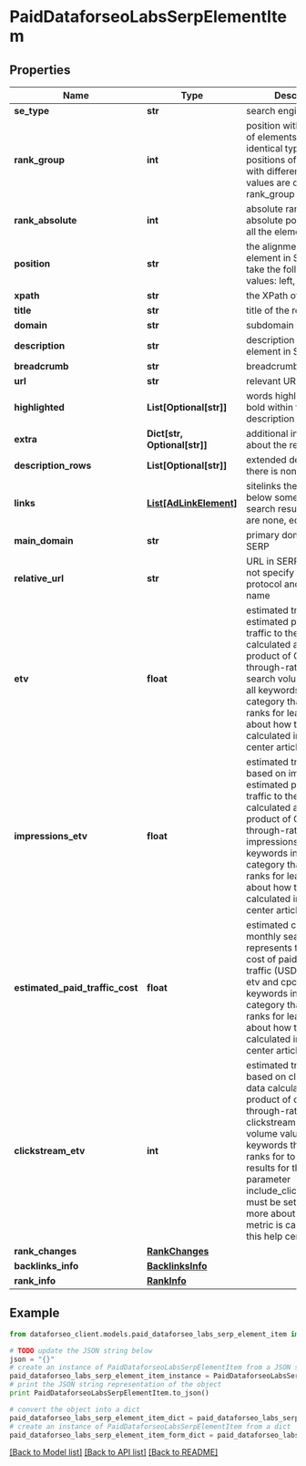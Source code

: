 # PaidDataforseoLabsSerpElementItem


## Properties

Name | Type | Description | Notes
------------ | ------------- | ------------- | -------------
**se_type** | **str** | search engine type | [optional] 
**rank_group** | **int** | position within a group of elements with identical type values positions of elements with different type values are omitted from rank_group | [optional] 
**rank_absolute** | **int** | absolute rank in SERP absolute position among all the elements in SERP | [optional] 
**position** | **str** | the alignment of the element in SERP can take the following values: left, right | [optional] 
**xpath** | **str** | the XPath of the element | [optional] 
**title** | **str** | title of the result in SERP | [optional] 
**domain** | **str** | subdomain in SERP | [optional] 
**description** | **str** | description of the results element in SERP | [optional] 
**breadcrumb** | **str** | breadcrumb in SERP | [optional] 
**url** | **str** | relevant URL in SERP | [optional] 
**highlighted** | **List[Optional[str]]** | words highlighted in bold within the results description | [optional] 
**extra** | **Dict[str, Optional[str]]** | additional information about the result | [optional] 
**description_rows** | **List[Optional[str]]** | extended description if there is none, equals null | [optional] 
**links** | [**List[AdLinkElement]**](AdLinkElement.md) | sitelinks the links shown below some of Google’s search results if there are none, equals null | [optional] 
**main_domain** | **str** | primary domain name in SERP | [optional] 
**relative_url** | **str** | URL in SERP that does not specify the HTTPs protocol and domain name | [optional] 
**etv** | **float** | estimated traffic volume estimated paid monthly traffic to the domain calculated as the product of CTR (click-through-rate) and search volume values of all keywords in the category that the domain ranks for learn more about how the metric is calculated in this help center article | [optional] 
**impressions_etv** | **float** | estimated traffic volume based on impressions estimated paid monthly traffic to the domain calculated as the product of CTR (click-through-rate) and impressions values of all keywords in the category that the domain ranks for learn more about how the metric is calculated in this help center article | [optional] 
**estimated_paid_traffic_cost** | **float** | estimated cost of monthly search traffic represents the estimated cost of paid monthly traffic (USD) based on etv and cpc values of all keywords in the category that the domain ranks for learn more about how the metric is calculated in this help center article | [optional] 
**clickstream_etv** | **int** | estimated traffic volume based on clickstream data calculated as the product of click-through-rate and clickstream search volume values of all keywords the domain ranks for to retrieve results for this field, the parameter include_clickstream_data must be set to true learn more about how the metric is calculated in this help center article | [optional] 
**rank_changes** | [**RankChanges**](RankChanges.md) |  | [optional] 
**backlinks_info** | [**BacklinksInfo**](BacklinksInfo.md) |  | [optional] 
**rank_info** | [**RankInfo**](RankInfo.md) |  | [optional] 

## Example

```python
from dataforseo_client.models.paid_dataforseo_labs_serp_element_item import PaidDataforseoLabsSerpElementItem

# TODO update the JSON string below
json = "{}"
# create an instance of PaidDataforseoLabsSerpElementItem from a JSON string
paid_dataforseo_labs_serp_element_item_instance = PaidDataforseoLabsSerpElementItem.from_json(json)
# print the JSON string representation of the object
print PaidDataforseoLabsSerpElementItem.to_json()

# convert the object into a dict
paid_dataforseo_labs_serp_element_item_dict = paid_dataforseo_labs_serp_element_item_instance.to_dict()
# create an instance of PaidDataforseoLabsSerpElementItem from a dict
paid_dataforseo_labs_serp_element_item_form_dict = paid_dataforseo_labs_serp_element_item.from_dict(paid_dataforseo_labs_serp_element_item_dict)
```
[[Back to Model list]](../README.md#documentation-for-models) [[Back to API list]](../README.md#documentation-for-api-endpoints) [[Back to README]](../README.md)


